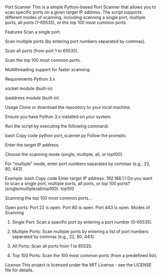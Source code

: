 Port Scanner
This is a simple Python-based Port Scanner that allows you to scan specific ports on a given target IP address. The script supports different modes of scanning, including scanning a single port, multiple ports, all ports (1-65535), or the top 100 most common ports.

Features
Scan a single port.

Scan multiple ports (by entering port numbers separated by commas).

Scan all ports (from port 1 to 65535).

Scan the top 100 most common ports.

Multithreading support for faster scanning.

Requirements
Python 3.x

socket module (built-in)

ipaddress module (built-in)

Usage
Clone or download the repository to your local machine.

Ensure you have Python 3.x installed on your system.

Run the script by executing the following command:

bash
Copy code
python port_scanner.py
Follow the prompts:

Enter the target IP address.

Choose the scanning mode (single, multiple, all, or top100).

For "multiple" mode, enter port numbers separated by commas (e.g., 22, 80, 443).

Example:
bash
Copy code
Enter target IP address: 192.168.1.1
Do you want to scan a single port, multiple ports, all ports, or top 100 ports? (single/multiple/all/top100): top100

Scanning the top 100 most common ports...

Open ports:
Port 22 is open.
Port 80 is open.
Port 443 is open.
Modes of Scanning
1. Single Port:
Scan a specific port by entering a port number (0-65535).

2. Multiple Ports:
Scan multiple ports by entering a list of port numbers separated by commas (e.g., 22, 80, 443).

3. All Ports:
Scan all ports from 1 to 65535.

4. Top 100 Ports:
Scan the 100 most common ports (from a predefined list).

License
This project is licensed under the MIT License - see the LICENSE file for details.

